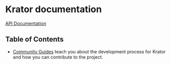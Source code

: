 # Krator documentation

[API Documentation](https://docs.rs/krator)

## Table of Contents

- [Community Guides](community/README.md) teach you about the development
  process for Krator and how you can contribute to the project.
